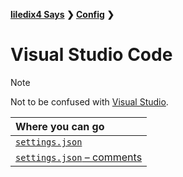 
**[liledix4 Says](../../README.md) ❯ [Config](Config/index.md) ❯**
# Visual Studio Code

> [!NOTE]
>
> Not to be confused with [Visual Studio](Config/VisualStudio/index.md).

| Where you can go                                        |
| :------------------------------------------------------ |
| [`settings.json`](settings.json)                        |
| [`settings.json` – comments](settings.json_Comments.md) |
